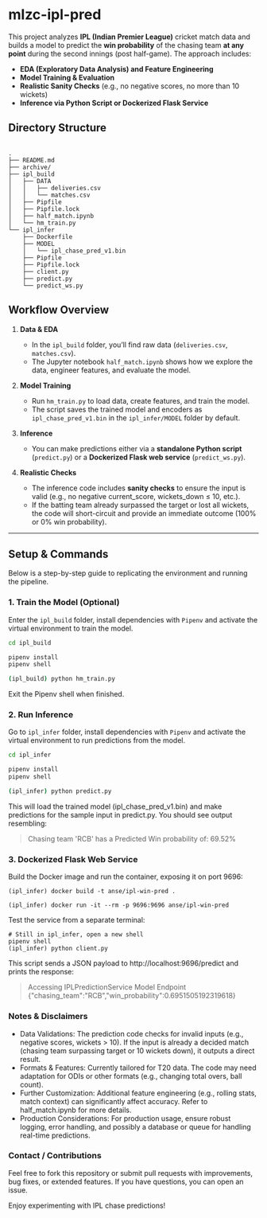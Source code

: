 # mlzc-ipl-pred

This project analyzes **IPL (Indian Premier League)** cricket match data and builds a model to predict the **win probability** of the chasing team **at any point** during the second innings (post half-game). The approach includes:

- **EDA (Exploratory Data Analysis) and Feature Engineering**  
- **Model Training & Evaluation**  
- **Realistic Sanity Checks** (e.g., no negative scores, no more than 10 wickets)  
- **Inference via Python Script or Dockerized Flask Service**  

## Directory Structure

```

.
├── README.md
├── archive/ 
├── ipl_build
│   ├── DATA
│   │   ├── deliveries.csv
│   │   └── matches.csv
│   ├── Pipfile
│   ├── Pipfile.lock
│   ├── half_match.ipynb
│   └── hm_train.py
└── ipl_infer
    ├── Dockerfile
    ├── MODEL
    │   └── ipl_chase_pred_v1.bin
    ├── Pipfile
    ├── Pipfile.lock
    ├── client.py
    ├── predict.py
    └── predict_ws.py

```

## Workflow Overview

1. **Data & EDA**  
   - In the `ipl_build` folder, you’ll find raw data (`deliveries.csv`, `matches.csv`).  
   - The Jupyter notebook `half_match.ipynb` shows how we explore the data, engineer features, and evaluate the model.  

2. **Model Training**  
   - Run `hm_train.py` to load data, create features, and train the model.  
   - The script saves the trained model and encoders as `ipl_chase_pred_v1.bin` in the `ipl_infer/MODEL` folder by default.

3. **Inference**  
   - You can make predictions either via a **standalone Python script** (`predict.py`) or a **Dockerized Flask web service** (`predict_ws.py`).

4. **Realistic Checks**  
   - The inference code includes **sanity checks** to ensure the input is valid (e.g., no negative current_score, wickets_down ≤ 10, etc.).  
   - If the batting team already surpassed the target or lost all wickets, the code will short-circuit and provide an immediate outcome (100% or 0% win probability).

---

## Setup & Commands

Below is a step-by-step guide to replicating the environment and running the pipeline.

### 1. Train the Model (Optional)

Enter the `ipl_build` folder, install dependencies with `Pipenv` and activate the virtual environment to train the model.

   ```bash
   cd ipl_build

   pipenv install
   pipenv shell

   (ipl_build) python hm_train.py

   ```
Exit the Pipenv shell when finished.

### 2. Run Inference

Go to `ipl_infer` folder, install dependencies with `Pipenv` and activate the virtual environment to run predictions from the model.

   ```bash
   cd ipl_infer

   pipenv install
   pipenv shell

   (ipl_infer) python predict.py

   ```
This will load the trained model (ipl_chase_pred_v1.bin) and make predictions for the sample input in predict.py.
You should see output resembling:


> Chasing team 'RCB' has a Predicted Win probability of: 69.52%



### 3. Dockerized Flask Web Service
Build the Docker image and run the container, exposing it on port 9696:

```
(ipl_infer) docker build -t anse/ipl-win-pred .

(ipl_infer) docker run -it --rm -p 9696:9696 anse/ipl-win-pred
```

Test the service from a separate terminal:
```
# Still in ipl_infer, open a new shell
pipenv shell
(ipl_infer) python client.py
```
This script sends a JSON payload to http://localhost:9696/predict and prints the response:
> Accessing IPLPredictionService Model Endpoint
{"chasing_team":"RCB","win_probability":0.6951505192319618}


### Notes & Disclaimers

* Data Validations: The prediction code checks for invalid inputs (e.g., negative scores, wickets > 10). If the input is already a decided match (chasing team surpassing target or 10 wickets down), it outputs a direct result.
* Formats & Features: Currently tailored for T20 data. The code may need adaptation for ODIs or other formats (e.g., changing total overs, ball count).
* Further Customization: Additional feature engineering (e.g., rolling stats, match context) can significantly affect accuracy. Refer to half_match.ipynb for more details.
* Production Considerations: For production usage, ensure robust logging, error handling, and possibly a database or queue for handling real-time predictions.


### Contact / Contributions
Feel free to fork this repository or submit pull requests with improvements, bug fixes, or extended features. If you have questions, you can open an issue.

Enjoy experimenting with IPL chase predictions!